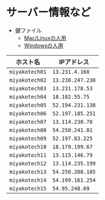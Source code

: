 # サーバー情報など

- 鍵ファイル
  - [Mac/Linuxの人用](./miyakotech15)
  - [Windowsの人用](./miyakotech15.ppk)

| ホスト名       | IPアドレス       |
| ----           | ----             |
| `miyakotech01` | `13.231.4.160`   |
| `miyakotech02` | `13.230.247.230` |
| `miyakotech03` | `13.231.178.53`  |
| `miyakotech04` | `18.182.55.75`   |
| `miyakotech05` | `52.194.231.138` |
| `miyakotech06` | `52.197.185.251` |
| `miyakotech07` | `13.114.230.78`  |
| `miyakotech08` | `54.250.241.81`  |
| `miyakotech09` | `52.197.83.225`  |
| `miyakotech10` | `18.179.199.67`  |
| `miyakotech11` | `13.115.146.79`  |
| `miyakotech12` | `13.114.235.199` |
| `miyakotech13` | `54.250.208.185` |
| `miyakotech14` | `54.199.161.254` |
| `miyakotech15` | `54.95.248.69`   |
